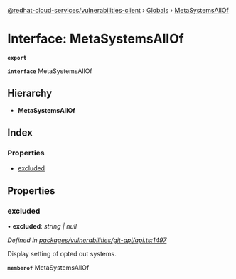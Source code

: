 [@redhat-cloud-services/vulnerabilities-client](../README.md) › [Globals](../globals.md) › [MetaSystemsAllOf](metasystemsallof.md)

# Interface: MetaSystemsAllOf

**`export`** 

**`interface`** MetaSystemsAllOf

## Hierarchy

* **MetaSystemsAllOf**

## Index

### Properties

* [excluded](metasystemsallof.md#excluded)

## Properties

###  excluded

• **excluded**: *string | null*

*Defined in [packages/vulnerabilities/git-api/api.ts:1497](https://github.com/RedHatInsights/javascript-clients/blob/master/packages/vulnerabilities/git-api/api.ts#L1497)*

Display setting of opted out systems.

**`memberof`** MetaSystemsAllOf
